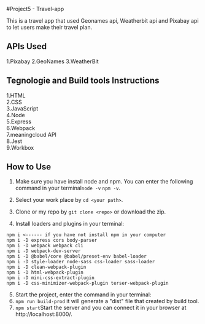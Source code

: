 #Project5 - Travel-app

 This is a travel app that used Geonames api,  Weatherbit api and Pixabay api to let users make their travel plan.

## APIs Used

1.Pixabay
2.GeoNames
3.WeatherBit

## Tegnologie and Build tools Instructions

1.HTML<br>
2.CSS<br>
3.JavaScript<br>
4.Node<br>
5.Express<br>
6.Webpack<br>
7.meaningcloud API<br>
8.Jest<br>
9.Workbox<br>

## How to Use

1. Make sure you have install node and npm. You can enter the following command in your terminal`node -v` `npm -v`.<br>

2. Select your work place by `cd <your path>`.<br>
3. Clone or my repo by `git clone <repo>` or download the zip.
4. Install loaders and plugins in your terminal:<br>
```
npm i <------ if you have not install npm in your computer
npm i -D express cors body-parser
npm i -D webpack webpack cli
npm i -D webpack-dev-server
npm i -D @babel/core @babel/preset-env babel-loader
npm i -D style-loader node-sass css-loader sass-loader
npm i -D clean-webpack-plugin
npm i -D html-webpack-plugin
npm i -D mini-css-extract-plugin
npm i -D css-minimizer-webpack-plugin terser-webpack-plugin
```
5. Start the project, enter the command in your terminal:
1. `npm run build-prod` it will generate a "dist" file that created by build tool.
2. `npm start`Start the server and you can connect it in your browser at http://localhost:8000/. 




